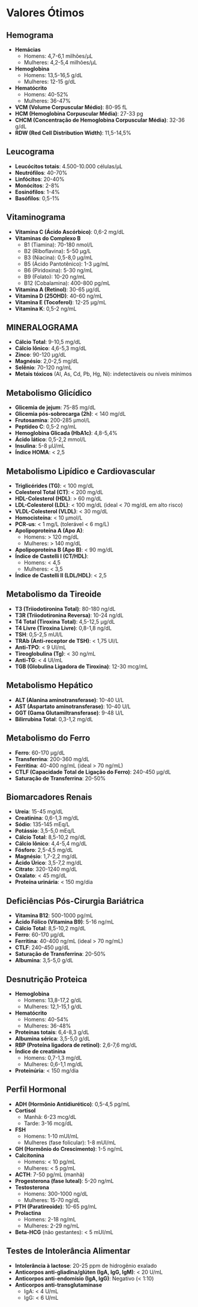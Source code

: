 # Valores Ótimos

## Hemograma
- **Hemácias**  
  - Homens: 4,7-6,1 milhões/µL  
  - Mulheres: 4,2-5,4 milhões/µL
- **Hemoglobina**  
  - Homens: 13,5-16,5 g/dL  
  - Mulheres: 12-15 g/dL
- **Hematócrito**  
  - Homens: 40-52%  
  - Mulheres: 36-47%
- **VCM (Volume Corpuscular Médio)**: 80-95 fL  
- **HCM (Hemoglobina Corpuscular Média)**: 27-33 pg  
- **CHCM (Concentração de Hemoglobina Corpuscular Média)**: 32-36 g/dL  
- **RDW (Red Cell Distribution Width)**: 11,5-14,5%  

## Leucograma
- **Leucócitos totais**: 4.500-10.000 células/µL  
- **Neutrófilos**: 40-70%  
- **Linfócitos**: 20-40%  
- **Monócitos**: 2-8%  
- **Eosinófilos**: 1-4%  
- **Basófilos**: 0,5-1%  

## Vitaminograma
- **Vitamina C (Ácido Ascórbico)**: 0,6-2 mg/dL  
- **Vitaminas do Complexo B**  
  - B1 (Tiamina): 70-180 nmol/L  
  - B2 (Riboflavina): 5-50 µg/L  
  - B3 (Niacina): 0,5-8,0 µg/mL  
  - B5 (Ácido Pantotênico): 1-3 µg/mL  
  - B6 (Piridoxina): 5-30 ng/mL  
  - B9 (Folato): 10-20 ng/mL  
  - B12 (Cobalamina): 400-800 pg/mL  
- **Vitamina A (Retinol)**: 30-65 µg/dL  
- **Vitamina D (25OHD)**: 40-60 ng/mL  
- **Vitamina E (Tocoferol)**: 12-25 µg/mL  
- **Vitamina K**: 0,5-2 ng/mL  

## MINERALOGRAMA
- **Cálcio Total**: 9-10,5 mg/dL  
- **Cálcio Iônico**: 4,6-5,3 mg/dL  
- **Zinco**: 90-120 µg/dL  
- **Magnésio**: 2,0-2,5 mg/dL  
- **Selênio**: 70-120 ng/mL  
- **Metais tóxicos** (Al, As, Cd, Pb, Hg, Ni): indetectáveis ou níveis mínimos  

## Metabolismo Glicídico
- **Glicemia de jejum**: 75-85 mg/dL  
- **Glicemia pós-sobrecarga (2h)**: < 140 mg/dL  
- **Frutosamina**: 200-285 μmol/L  
- **Peptídeo C**: 0,5-2 ng/mL  
- **Hemoglobina Glicada (HbA1c)**: 4,8-5,4%  
- **Ácido lático**: 0,5-2,2 mmol/L  
- **Insulina**: 5-8 μU/mL  
- **Índice HOMA**: < 2,5  

## Metabolismo Lipídico e Cardiovascular
- **Triglicérides (TG)**: < 100 mg/dL  
- **Colesterol Total (CT)**: < 200 mg/dL  
- **HDL-Colesterol (HDL)**: > 60 mg/dL  
- **LDL-Colesterol (LDL)**: < 100 mg/dL (ideal < 70 mg/dL em alto risco)  
- **VLDL-Colesterol (VLDL)**: < 30 mg/dL  
- **Homocisteína**: < 10 µmol/L  
- **PCR-us**: < 1 mg/L (tolerável < 6 mg/L)  
- **Apolipoproteína A (Apo A)**:  
  - Homens: > 120 mg/dL  
  - Mulheres: > 140 mg/dL  
- **Apolipoproteína B (Apo B)**: < 90 mg/dL  
- **Índice de Castelli I (CT/HDL)**:  
  - Homens: < 4,5  
  - Mulheres: < 3,5  
- **Índice de Castelli II (LDL/HDL)**: < 2,5  

## Metabolismo da Tireoide
- **T3 (Triiodotironina Total)**: 80-180 ng/dL  
- **T3R (Triiodotironina Reversa)**: 10-24 ng/dL  
- **T4 Total (Tiroxina Total)**: 4,5-12,5 µg/dL  
- **T4 Livre (Tiroxina Livre)**: 0,8-1,8 ng/dL  
- **TSH**: 0,5-2,5 mUI/L  
- **TRAb (Anti-receptor de TSH)**: < 1,75 UI/L  
- **Anti-TPO**: < 9 UI/mL  
- **Tireoglobulina (Tg)**: < 30 ng/mL  
- **Anti-TG**: < 4 UI/mL  
- **TGB (Globulina Ligadora de Tiroxina)**: 12-30 mcg/mL  

## Metabolismo Hepático
- **ALT (Alanina aminotransferase)**: 10-40 U/L  
- **AST (Aspartato aminotransferase)**: 10-40 U/L  
- **GGT (Gama Glutamiltransferase)**: 9-48 U/L  
- **Bilirrubina Total**: 0,3-1,2 mg/dL  

## Metabolismo do Ferro
- **Ferro**: 60-170 µg/dL  
- **Transferrina**: 200-360 mg/dL  
- **Ferritina**: 40-400 ng/mL (ideal > 70 ng/mL)  
- **CTLF (Capacidade Total de Ligação do Ferro)**: 240-450 µg/dL  
- **Saturação de Transferrina**: 20-50%  

## Biomarcadores Renais
- **Ureia**: 15-45 mg/dL  
- **Creatinina**: 0,6-1,3 mg/dL  
- **Sódio**: 135-145 mEq/L  
- **Potássio**: 3,5-5,0 mEq/L  
- **Cálcio Total**: 8,5-10,2 mg/dL  
- **Cálcio Iônico**: 4,4-5,4 mg/dL  
- **Fósforo**: 2,5-4,5 mg/dL  
- **Magnésio**: 1,7-2,2 mg/dL  
- **Ácido Úrico**: 3,5-7,2 mg/dL  
- **Citrato**: 320-1240 mg/dL  
- **Oxalato**: < 45 mg/dL  
- **Proteína urinária**: < 150 mg/dia  

## Deficiências Pós-Cirurgia Bariátrica
- **Vitamina B12**: 500-1000 pg/mL  
- **Ácido Fólico (Vitamina B9)**: 5-16 ng/mL  
- **Cálcio Total**: 8,5-10,2 mg/dL  
- **Ferro**: 60-170 µg/dL  
- **Ferritina**: 40-400 ng/mL (ideal > 70 ng/mL)  
- **CTLF**: 240-450 µg/dL  
- **Saturação de Transferrina**: 20-50%  
- **Albumina**: 3,5-5,0 g/dL  

## Desnutrição Proteica
- **Hemoglobina**  
  - Homens: 13,8-17,2 g/dL  
  - Mulheres: 12,1-15,1 g/dL  
- **Hematócrito**  
  - Homens: 40-54%  
  - Mulheres: 36-48%  
- **Proteínas totais**: 6,4-8,3 g/dL  
- **Albumina sérica**: 3,5-5,0 g/dL  
- **RBP (Proteína ligadora de retinol)**: 2,6-7,6 mg/dL  
- **Índice de creatinina**  
  - Homens: 0,7-1,3 mg/dL  
  - Mulheres: 0,6-1,1 mg/dL  
- **Proteinúria**: < 150 mg/dia  

## Perfil Hormonal
- **ADH (Hormônio Antidiurético)**: 0,5-4,5 pg/mL  
- **Cortisol**  
  - Manhã: 6-23 mcg/dL  
  - Tarde: 3-16 mcg/dL  
- **FSH**  
  - Homens: 1-10 mUI/mL  
  - Mulheres (fase folicular): 1-8 mUI/mL  
- **GH (Hormônio do Crescimento)**: 1-5 ng/mL  
- **Calcitonina**  
  - Homens: < 10 pg/mL  
  - Mulheres: < 5 pg/mL  
- **ACTH**: 7-50 pg/mL (manhã)  
- **Progesterona (fase luteal)**: 5-20 ng/mL  
- **Testosterona**  
  - Homens: 300-1000 ng/dL  
  - Mulheres: 15-70 ng/dL  
- **PTH (Paratireoide)**: 10-65 pg/mL  
- **Prolactina**  
  - Homens: 2-18 ng/mL  
  - Mulheres: 2-29 ng/mL  
- **Beta-HCG** (não gestantes): < 5 mUI/mL  

## Testes de Intolerância Alimentar
- **Intolerância à lactose**: 20-25 ppm de hidrogênio exalado  
- **Anticorpos anti-gliadina/glúten (IgA, IgG, IgM)**: < 20 U/mL  
- **Anticorpos anti-endomísio (IgA, IgG)**: Negativo (< 1:10)  
- **Anticorpos anti-transglutaminase**  
  - IgA: < 4 U/mL  
  - IgG: < 6 U/mL  
